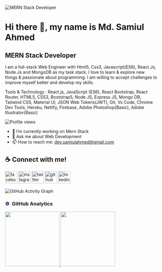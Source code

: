 ![MERN Stack Developer](https://media-exp1.licdn.com/dms/image/C5616AQHqJX_4kfbIFQ/profile-displaybackgroundimage-shrink_200_800/0/1637772043851?e=1647475200&v=beta&t=X0mvHycE-2Bu9DYoG2B-MB9kYZA6SVroD4bZo0lyDi8)

# Hi there 👋, my name is Md. Samiul Ahmed
## MERN Stack Developer

I am a full-stack Web Engineer with Html5, Css3, Javascript(ES6), React.Js, Node.Js and MongoDB as my
task stack. I love to learn & explore new things & passionate about programming. I am willing to accept
challenges to improve myself better and develop my skills.

Tools & Technology : React.js, JavaScript (ES6), React Bootstrap, React Router, HTML5, CSS3, Bootstrap5, Node JS, Express JS, Mongo DB, Tailwind CSS, Material UI, JSON Web Tokens(JWT), Git, Vs Code, Chrome Dev Tools, Heroku, Netlify, Firebase, Adobe Photoshop(Basic), Adobe Illustrator(Basic)

![Profile views](https://gpvc.arturio.dev/Samiul-Ahmed-96)  

- 🔭 I’m currently working on Mern Stack
- 💬 Ask me about Web Development 
- 📫 How to reach me: dev.samiulahmed@gmail.com 

## ☕ Connect with me!
[<img src='https://camo.githubusercontent.com/2d1ffa69dd491ebeca01b2098cf8233dd09950ff5895abccd5b455ca442abc59/68747470733a2f2f696d672e736869656c64732e696f2f62616467652f46616365626f6f6b2d3138373746323f7374796c653d666f722d7468652d6261646765266c6f676f3d66616365626f6f6b266c6f676f436f6c6f723d7768697465' alt='facebook' height='40'>](https://www.facebook.com/samiulahmed.anik)  [<img src='https://camo.githubusercontent.com/b3d4671768bd0f9b6c8f410a25a96e0c5a4d135208d8910461e986f97e7985ab/68747470733a2f2f696d672e736869656c64732e696f2f62616467652f496e7374616772616d2d4534343035463f7374796c653d666f722d7468652d6261646765266c6f676f3d696e7374616772616d266c6f676f436f6c6f723d7768697465' alt='instagram' height='40'>](https://www.instagram.com/s_a_a_n_i_k/)  [<img src='https://camo.githubusercontent.com/5d03c86f6a75f7cbe80d135d9162fbf6dc46a31253cf30a8e9bb8279b4d574d3/68747470733a2f2f696d672e736869656c64732e696f2f62616467652f547769747465722d3144413146323f7374796c653d666f722d7468652d6261646765266c6f676f3d74776974746572266c6f676f436f6c6f723d7768697465' alt='twitter' height='40'>](https://twitter.com/SamiulAhmedAni2)  [<img src='https://camo.githubusercontent.com/bd2bd127c104ba5c98bb12c70801b075aee1f040009089510f69554300e7ff41/68747470733a2f2f696d672e736869656c64732e696f2f62616467652f4769742d4630353033323f7374796c653d666f722d7468652d6261646765266c6f676f3d676974266c6f676f436f6c6f723d7768697465' alt='github' height='40'>](https://github.com/Samiul-Ahmed-96)  [<img src='https://camo.githubusercontent.com/a80d00f23720d0bc9f55481cfcd77ab79e141606829cf16ec43f8cacc7741e46/68747470733a2f2f696d672e736869656c64732e696f2f62616467652f4c696e6b6564496e2d3030373742353f7374796c653d666f722d7468652d6261646765266c6f676f3d6c696e6b6564696e266c6f676f436f6c6f723d7768697465' alt='linkedin' height='40'>](https://www.linkedin.com/in/samiul-ahmed-anik/)

![GitHub Activity Graph](https://activity-graph.herokuapp.com/graph?username=Samiul-Ahmed-96) 

### ⚙️ &nbsp;GitHub Analytics

<p align="left">
<a href="https://github.com/Samiul-Ahmed-96">
  <img height="180em" src="https://github-readme-stats.vercel.app/api/top-langs/?username=Samiul-Ahmed-96"/>
  <img height="180em" src="https://github-readme-stats.vercel.app/api?username=Samiul-Ahmed-96&show_icons=true"/>
</a>
</p> 

 




  

 



